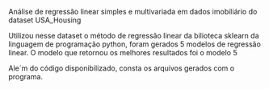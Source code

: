 Análise de regressão linear simples e multivariada em dados imobiliário do dataset USA_Housing


Utilizou nesse dataset o método de regressão linear da bilioteca sklearn da linguagem de programação python, foram gerados 5 modelos de regressão linear.
O modelo que retornou os melhores resultados foi o modelo 5


Ale´m do código disponibilizado, consta os arquivos gerados com o programa.
